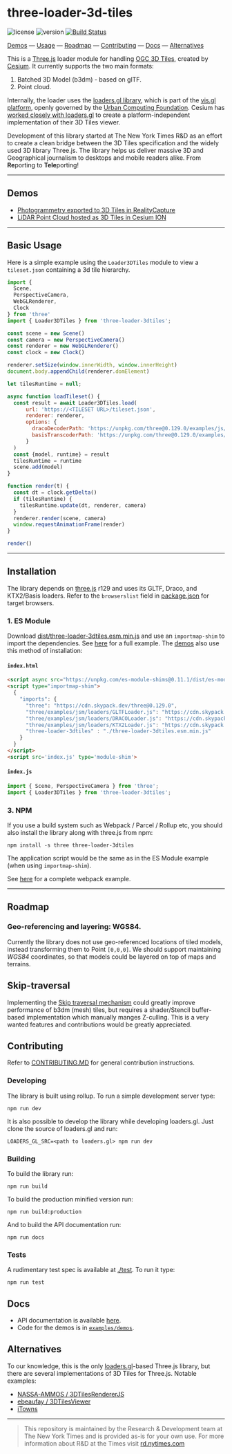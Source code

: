 # three-loader-3d-tiles  
![license](https://img.shields.io/badge/License-Apache%202.0-yellow.svg) ![version](https://img.shields.io/badge/version-1.0.1-blue)
[![Build Status](https://cloud.drone.io/api/badges/nytimes/three-loader-3dtiles/status.svg)](https://cloud.drone.io/nytimes/three-loader-3dtiles)

[Demos](#demos) &mdash;
[Usage](#basic-usage) &mdash;
[Roadmap](#roadmap) &mdash;
[Contributing](#contributing) &mdash;
[Docs](#docs) &mdash;
[Alternatives](#alternatives)


This is a [Three.js](https://threejs.org/) loader module for handling [OGC 3D Tiles](https://www.ogc.org/standards/3DTiles), created by [Cesium](https://github.com/CesiumGS/3d-tiles). It currently supports the two main formats:

1. Batched 3D Model (b3dm) - based on glTF.
2. Point cloud.

Internally, the loader uses the [loaders.gl library](https://github.com/visgl/loaders.gl), which is part of the [vis.gl platform](https://vis.gl/), openly governed by the [Urban Computing Foundation](https://uc.foundation/). Cesium has [worked closely with loaders.gl](https://cesium.com/blog/2019/11/06/cesium-uber/) to create a platform-independent implementation of their 3D Tiles viewer.

Development of this library started at The New York Times R&D as an effort to create a clean bridge between the 3D Tiles specification and the widely used 3D library Three.js. The library helps us deliver massive 3D and Geographical journalism to desktops and mobile readers alike. From **Re**porting to **Tele**porting!

---

## Demos
* [Photogrammetry exported to 3D Tiles in RealityCapture](https://nytimes.github.io/three-loader-3dtiles/examples/demos/realitycapture)
* [LiDAR Point Cloud hosted as 3D Tiles in Cesium ION](https://nytimes.github.io/three-loader-3dtiles/examples/demos/cesium)

---

## Basic Usage
Here is a simple example using the `Loader3DTiles` module to view a `tileset.json` containing a 3d tile hierarchy.

```javascript
import { 
  Scene, 
  PerspectiveCamera, 
  WebGLRenderer, 
  Clock 
} from 'three'
import { Loader3DTiles } from 'three-loader-3dtiles';

const scene = new Scene()
const camera = new PerspectiveCamera()
const renderer = new WebGLRenderer()
const clock = new Clock()

renderer.setSize(window.innerWidth, window.innerHeight)
document.body.appendChild(renderer.domElement)

let tilesRuntime = null;

async function loadTileset() {
  const result = await Loader3DTiles.load(
      url: 'https://<TILESET URL>/tileset.json',
      renderer: renderer,
      options: {
        dracoDecoderPath: 'https://unpkg.com/three@0.129.0/examples/js/libs/draco',
        basisTranscoderPath: 'https://unpkg.com/three@0.129.0/examples/js/libs/basis'        
      }
  )
  const {model, runtime} = result
  tilesRuntime = runtime
  scene.add(model)
}

function render(t) {
  const dt = clock.getDelta()
  if (tilesRuntime) {
    tilesRuntime.update(dt, renderer, camera)
  }
  renderer.render(scene, camera)
  window.requestAnimationFrame(render)
}

render()
```

---

## Installation

The library depends on [three.js](https://threejs.org/) r129 and uses its GLTF, Draco, and KTX2/Basis loaders.
Refer to the `browserslist` field in [package.json](./package.json) for target browsers.

### 1. ES Module
Download [dist/three-loader-3dtiles.esm.min.js](dist/three-loader-3dtiles.esm.min.js) and use an `importmap-shim` to import the dependencies. See [here](examples/installation/es-module) for a full example. The [demos](examples/demos) also use this method of installation:

#### **`index.html`**
  ```html
  <script async src="https://unpkg.com/es-module-shims@0.11.1/dist/es-module-shims.js"></script>
  <script type="importmap-shim">
    {
      "imports": {
        "three": "https://cdn.skypack.dev/three@0.129.0",
        "three/examples/jsm/loaders/GLTFLoader.js": "https://cdn.skypack.dev/three@v0.129.0/examples/jsm/loaders/GLTFLoader",
        "three/examples/jsm/loaders/DRACOLoader.js": "https://cdn.skypack.dev/three@v0.129.0/examples/jsm/loaders/DRACOLoader",
        "three/examples/jsm/loaders/KTX2Loader.js": "https://cdn.skypack.dev/three@v0.129.0/examples/jsm/loaders/KTX2Loader",
        "three-loader-3dtiles" : "./three-loader-3dtiles.esm.min.js"
      }
    }
  </script>
  <script src='index.js' type='module-shim'>

  ```
#### **`index.js`**
  ```javascript
  import { Scene, PerspectiveCamera } from 'three';
  import { Loader3DTiles } from 'three-loader-3dtiles';
  ```

### 3. NPM
If you use a build system such as Webpack / Parcel / Rollup etc, you should also install the library along with three.js from npm:
```
npm install -s three three-loader-3dtiles
```
The application script would be the same as in the ES Module example (when using `importmap-shim`).

See [here](examples/installation/webpack) for a complete webpack example.

---
## Roadmap 

### Geo-referencing and layering: WGS84.

Currently the library does not use geo-referenced locations of tiled models, instead transforming them to Point `[0,0,0]`. We should support maintaining *WGS84* coordinates, so that models could be layered on top of maps and terrains.

## Skip-traversal
Implementing the [Skip traversal mechanism](https://cesium.com/blog/2017/05/05/skipping-levels-of-detail/) could greatly improve performance of b3dm (mesh) tiles, but requires a shader/Stencil buffer-based implementation which manually manges Z-culling. This is a very wanted features and contributions would be greatly appreciated.


## Contributing

Refer to [CONTRIBUTING.MD](./CONTRIBUTING.md) for general contribution instructions.

### Developing
The library is built using rollup. To run a simple development server type:
```
npm run dev
```
It is also possible to develop the library while developing loaders.gl. Just clone the source of loaders.gl and run:
```
LOADERS_GL_SRC=<path to loaders.gl> npm run dev
```

### Building
To build the library run:
```
npm run build
```
To build the production minified version run:
```
npm run build:production
```
And to build the API documentation run:
```
npm run docs
```


### Tests
A rudimentary test spec is available at [./test](./test). To run it type:
```
npm run test
```


## Docs
* API documentation is available [here](docs/loader-3d-tiles.md). 
* Code for the demos is in [`examples/demos`](examples/demos).

## Alternatives
To our knowledge, this is the only [loaders.gl](https://github.com/visgl/loaders.gl)-based Three.js library, but there are several implementations of 3D Tiles for Three.js. Notable examples:

 - [NASSA-AMMOS / 3DTilesRendererJS](https://github.com/NASA-AMMOS/3DTilesRendererJS)
 - [ebeaufay / 3DTilesViewer](https://github.com/ebeaufay/3DTilesViewer)
 - [iTowns](https://github.com/iTowns/itowns)

 ---

> This repository is maintained by the Research & Development team at The New York Times and is provided as-is for your own use. For more information about R&D at the Times visit [rd.nytimes.com](https://rd.nytimes.com)
